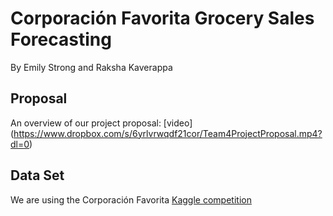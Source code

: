 # Corporación Favorita Grocery Sales Forecasting
By Emily Strong and Raksha Kaverappa

## Proposal
An overview of our project proposal: [video] (https://www.dropbox.com/s/6yrlvrwqdf21cor/Team4ProjectProposal.mp4?dl=0)

## Data Set
We are using the Corporación Favorita [Kaggle competition](https://www.kaggle.com/c/favorita-grocery-sales-forecasting)

